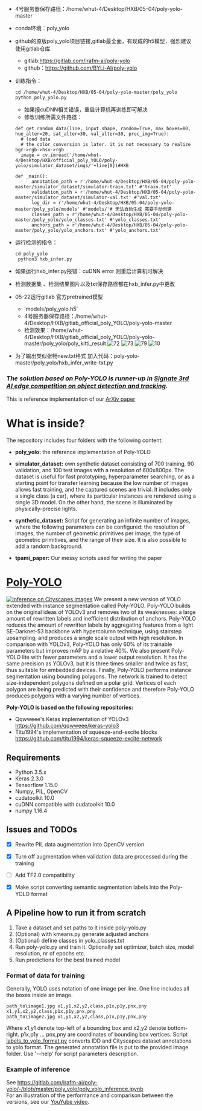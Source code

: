 - 4号服务器保存路径：/home/whut-4/Desktop/HXB/05-04/poly-yolo-master

- conda环境：poly_yolo

- github的原版poly_yolo项目链接,gitlab最全面，有现成的h5模型，强烈建议使用gitlab仓库
  - gitlab:https://gitlab.com/irafm-ai/poly-yolo
  - github：https://github.com/BYLi-AI/poly-yolo
- 训练指令：
  ```
  cd /home/whut-4/Desktop/HXB/05-04/poly-yolo-master/poly_yolo
  python poly_yolo.py
  ```
  - 如果报cuDNN相关错误，重启计算机再训练即可解决
  - 修改训练所需文件路径：
  ```
  def get_random_data(line, input_shape, random=True, max_boxes=80, hue_alter=20, sat_alter=30, val_alter=30, proc_img=True):
    # load data
    # the color conversion is later. it is not necessary to realize bgr->rgb->hsv->rgb
    image = cv.imread('/home/whut-4/Desktop/HXB/official_poly_YOLO/poly-yolo/simulator_dataset/imgs/'+line[0])#HXB
    
  def _main():
        annotation_path = r'/home/whut-4/Desktop/HXB/05-04/poly-yolo-master/simulator_dataset/simulator-train.txt' #'train.txt'
        validation_path = r'/home/whut-4/Desktop/HXB/05-04/poly-yolo-master/simulator_dataset/simulator-val.txt' #'val.txt'
        log_dir = r'/home/whut-4/Desktop/HXB/05-04/poly-yolo-master/poly_yolo/models' #'models/'# 无法自动生成 需要手动创建
        classes_path = r'/home/whut-4/Desktop/HXB/05-04/poly-yolo-master/poly_yolo/yolo_classes.txt' #'yolo_classes.txt'
        anchors_path = r'/home/whut-4/Desktop/HXB/05-04/poly-yolo-master/poly_yolo/yolo_anchors.txt' #'yolo_anchors.txt'
  ```

- 运行检测的指令：

  ```
  cd poly_yolo
   python3 hxb_infer.py 
  ```

- 如果运行hxb_infer.py报错：cuDNN error 则重启计算机可解决
- 检测数据集 、检测结果图片以及txt保存路径都在hxb_infer.py中更改

- 05-22运行gitlab 官方pretrained模型
  - 'models/poly_yolo.h5'
  - 4号服务器保存路径：/home/whut-4/Desktop/HXB/gitlab_official_poly_YOLO/poly-yolo-master
  - 检测效果：/home/whut-4/Desktop/HXB/gitlab_official_poly_YOLO/poly-yolo-master/poly_yolo/poly_kitti_result
    ![72](https://github.com/748811693aB/hxb_poly_yolo/assets/102968155/f02eb56f-663f-48aa-8ffd-d6edae25ba2c)
    ![73](https://github.com/748811693aB/hxb_poly_yolo/assets/102968155/c963e8b7-a1d1-4447-aecd-98278debe41b)
    ![79](https://github.com/748811693aB/hxb_poly_yolo/assets/102968155/7fc9f63c-6834-4930-9fee-ec3d730a09a6)
    ![10](https://github.com/748811693aB/hxb_poly_yolo/assets/102968155/ad0140c7-57c0-49ec-81ac-9027f89d127f)

- 为了输出类似张畅new.txt格式 加入代码：poly-yolo-master/poly_yolo/hxb_infer_write-txt.py 





### ***The solution based on Poly-YOLO is runner-up in [Signate 3rd AI edge competition on object detection and tracking](https://signate.jp/competitions/256).***


This is reference implementation of our [ArXiv paper](https://arxiv.org/abs/2005.13243)


# What is inside?
The repository includes four folders with the following content:

* **poly_yolo:**
the reference implementation of Poly-YOLO

* **simulator_dataset:**
own synthetic dataset consisting of 700 training, 90 validation, and 100 test images with a resolution of 600x800px. The dataset is useful for fast prototyping, hyperparameter searching, or as a starting point for transfer learning because the low number of images allows fast training, and the captured scenes are trivial. It includes only a single class (a car), where its particular instances are rendered using a single 3D model. On the other hand, the scene is illuminated by physically-precise lights. 

* **synthetic_dataset:**
Script for generating an infinite number of images, where the following parameters can be configured: the resolution of images, the number of geometric primitives per image, the type of geometric primitives, and the range of their size. It is also possible to add a random background.

* **tpami_paper:**
Our messy scripts used for writing the paper


# [Poly-YOLO](https://www.youtube.com/watch?v=2KxNnEV-Zes)
[![Inference on Cityscapes images](poly-yolo-titlepage-image.jpg)](https://www.youtube.com/watch?v=2KxNnEV-Zes)
We present a new version of YOLO extended with instance segmentation called Poly-YOLO. Poly-YOLO builds on the original ideas of YOLOv3 and removes two of its weaknesses: a large amount of rewritten labels and inefficient distribution of anchors. Poly-YOLO reduces the amount of rewritten labels by aggregating features from a light SE-Darknet-53 backbone with hypercolumn technique, using stairstep upsampling, and produces a single scale output with high resolution. In comparison with YOLOv3, Poly-YOLO has only 60\% of its trainable parameters but improves mAP by a relative 40\%. We also present Poly-YOLO lite with fewer parameters and a lower output resolution. It has the same precision as YOLOv3, but it is three times smaller and twice as fast, thus suitable for embedded devices. Finally, Poly-YOLO performs instance segmentation using bounding polygons. The network is trained to detect size-independent polygons defined on a polar grid. Vertices of each polygon are being predicted with their confidence and therefore Poly-YOLO produces polygons with a varying number of vertices.

**Poly-YOLO is based on the following repositories:**
* Qqwweee's Keras implementation of YOLOv3 https://github.com/qqwweee/keras-yolo3
* Titu1994's implementation of squeeze-and-excite blocks https://github.com/titu1994/keras-squeeze-excite-network

## Requirements
* Python 3.5.x
* Keras 2.3.0
* Tensorflow 1.15.0
* Numpy, PIL, OpenCV
* cudatoolkit 10.0
* cuDNN compatible with cudatoolkit 10.0
* numpy 1.16.4


## Issues and TODOs
* [x] Rewrite PIL data augmentation into OpenCV version
* [x] Turn off augmentation when validation data are processed during the training
* [ ] Add TF2.0 compatibility
* [x] Make script converting semantic segmentation labels into the Poly-YOLO format


## A Pipeline how to run it from scratch
1.  Take a dataset and set paths to it inside poly-yolo.py
2.  (Optional) with kmeans.py generate adjusted anchors
3.  (Optional) define classes in yolo_classes.txt
3.  Run poly-yolo.py and train it. Optionally set optimizer, batch size, model resolution, nr of epochs etc.
4.  Run predictions for the best trained model

### Format of data for training
Generally, YOLO uses notation of one image per line. One line includes all the boxes inside an image. 
```
path_to\image1.jpg x1,y1,x2,y2,class,p1x,p1y,pnx,pny x1,y1,x2,y2,class,p1x,p1y,pnx,pny
path_to\image2.jpg x1,y1,x2,y2,class,p1x,p1y,pnx,pny
```
Where x1,y1 denote top-left of a bounding box and x2,y2 denote bottom-right. p1x,p1y ... pnx,pny are coordinates of bounding box vertices.
Script [labels_to_yolo_format.py](poly_yolo/conversion_scripts/labels_to_yolo_format.py) converts IDD and Cityscapes dataset annotations to yolo format. The generated annotation file is put to the provided image folder. Use '--help' for script parameters description.

### Example of inference
See https://gitlab.com/irafm-ai/poly-yolo/-/blob/master/poly_yolo/poly_yolo_inference.ipynb \
For an illustration of the performance and comparison between the versions, see our [YouYube video](https://www.youtube.com/watch?v=2KxNnEV-Zes).
